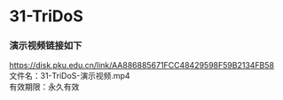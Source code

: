 # 31-TriDoS
### 演示视频链接如下
https://disk.pku.edu.cn/link/AA886885671FCC48429598F59B2134FB58  
文件名：31-TriDoS-演示视频.mp4  
有效期限：永久有效  

